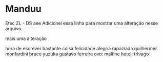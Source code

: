 # Manduu
Etec ZL - DS
  aee
  Adicionei essa linha para mostrar
  uma alteração nesse arquivo.
  
  mais uma alteração
  
  hora de escrever bastante coisa
  felicidade
  alegria rapaziada
  guilhermer monfardini
  bruce yuzuka
  gustavo ferreira
  ovo: maltine
  hotel: trivago
